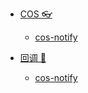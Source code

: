 * [COS 👓](/tags.md)
   * [cos-notify](node/003/cos-notify.md)

* [回调 💭](/tags.md)
   * [cos-notify](node/003/cos-notify.md)

